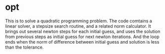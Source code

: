 # opt

This is to solve a quadratic programming problem. The code comtains a linear solver, a stepsize search routine, and a related norm calculator. It brings out several newton steps for each initial guess, and uses the solution from previous steps as initial guess for next newton iterations. And the loop ends when the norm of difference between initial guess and solution is less than the tolerance.
